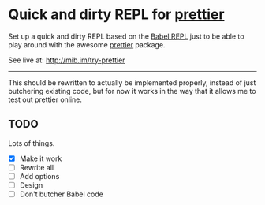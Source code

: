 # Quick and dirty REPL for [prettier](https://github.com/jlongster/prettier)

Set up a quick and dirty REPL based on the [Babel REPL](https://github.com/babel/babel.github.io)
just to be able to play around with the awesome [prettier](https://github.com/jlongster/prettier) package.

See live at: http://mib.im/try-prettier

---

This should be rewritten to actually be implemented properly, instead of just butchering existing code, but for now it works in the way that it allows me to test out prettier online.

## TODO

Lots of things.

- [x] Make it work
- [ ] Rewrite all
- [ ] Add options
- [ ] Design
- [ ] Don't butcher Babel code

